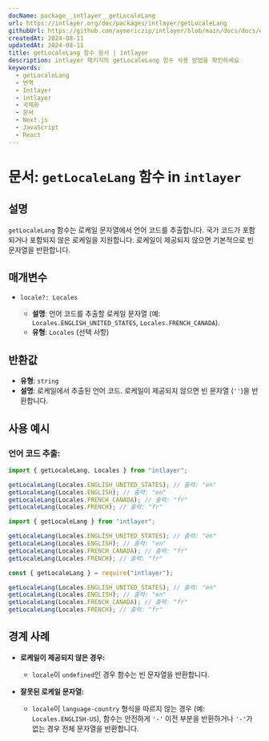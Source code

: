 ```yaml
---
docName: package__intlayer__getLocaleLang
url: https://intlayer.org/doc/packages/intlayer/getLocaleLang
githubUrl: https://github.com/aymericzip/intlayer/blob/main/docs/docs/en/packages/intlayer/getLocaleLang.md
createdAt: 2024-08-11
updatedAt: 2024-08-11
title: getLocaleLang 함수 문서 | intlayer
description: intlayer 패키지의 getLocaleLang 함수 사용 방법을 확인하세요
keywords:
  - getLocaleLang
  - 번역
  - Intlayer
  - intlayer
  - 국제화
  - 문서
  - Next.js
  - JavaScript
  - React
---
```


# 문서: `getLocaleLang` 함수 in `intlayer`

## 설명

`getLocaleLang` 함수는 로케일 문자열에서 언어 코드를 추출합니다. 국가 코드가 포함되거나 포함되지 않은 로케일을 지원합니다. 로케일이 제공되지 않으면 기본적으로 빈 문자열을 반환합니다.

## 매개변수

- `locale?: Locales`

  - **설명**: 언어 코드를 추출할 로케일 문자열 (예: `Locales.ENGLISH_UNITED_STATES`, `Locales.FRENCH_CANADA`).
  - **유형**: `Locales` (선택 사항)

## 반환값

- **유형**: `string`
- **설명**: 로케일에서 추출된 언어 코드. 로케일이 제공되지 않으면 빈 문자열 (`''`)을 반환합니다.

## 사용 예시

### 언어 코드 추출:

```typescript codeFormat="typescript"
import { getLocaleLang, Locales } from "intlayer";

getLocaleLang(Locales.ENGLISH_UNITED_STATES); // 출력: "en"
getLocaleLang(Locales.ENGLISH); // 출력: "en"
getLocaleLang(Locales.FRENCH_CANADA); // 출력: "fr"
getLocaleLang(Locales.FRENCH); // 출력: "fr"
```

```javascript codeFormat="esm"
import { getLocaleLang } from "intlayer";

getLocaleLang(Locales.ENGLISH_UNITED_STATES); // 출력: "en"
getLocaleLang(Locales.ENGLISH); // 출력: "en"
getLocaleLang(Locales.FRENCH_CANADA); // 출력: "fr"
getLocaleLang(Locales.FRENCH); // 출력: "fr"
```

```javascript codeFormat="commonjs"
const { getLocaleLang } = require("intlayer");

getLocaleLang(Locales.ENGLISH_UNITED_STATES); // 출력: "en"
getLocaleLang(Locales.ENGLISH); // 출력: "en"
getLocaleLang(Locales.FRENCH_CANADA); // 출력: "fr"
getLocaleLang(Locales.FRENCH); // 출력: "fr"
```

## 경계 사례

- **로케일이 제공되지 않은 경우:**

  - `locale`이 `undefined`인 경우 함수는 빈 문자열을 반환합니다.

- **잘못된 로케일 문자열:**
  - `locale`이 `language-country` 형식을 따르지 않는 경우 (예: `Locales.ENGLISH-US`), 함수는 안전하게 `'-'` 이전 부분을 반환하거나 `'-'`가 없는 경우 전체 문자열을 반환합니다.
